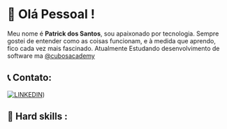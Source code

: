 # 🚀 Olá Pessoal ! 
Meu nome é **Patrick dos Santos**, sou apaixonado por tecnologia. Sempre gostei de entender como as coisas funcionam, e à medida que aprendo, fico cada vez mais fascinado.
Atualmente Estudando desenvolvimento de software ma [@cubosacademy](https://cubos.academy/)

## 📞 Contato: 
[![LINKEDIN](https://img.shields.io/badge/Coursera-0056D2?style=for-the-badge&logo=Coursera&logoColor=white)](https://www.linkedin.com/in/patrick-dos-santos-ceriaco/))

## 🚨 Hard skills :


